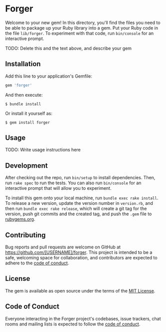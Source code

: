 # Forger

Welcome to your new gem! In this directory, you'll find the files you need to be able to package up your Ruby library into a gem. Put your Ruby code in the file `lib/forger`. To experiment with that code, run `bin/console` for an interactive prompt.

TODO: Delete this and the text above, and describe your gem

## Installation

Add this line to your application's Gemfile:

```ruby
gem 'forger'
```

And then execute:

    $ bundle install

Or install it yourself as:

    $ gem install forger

## Usage

TODO: Write usage instructions here

## Development

After checking out the repo, run `bin/setup` to install dependencies. Then, run `rake spec` to run the tests. You can also run `bin/console` for an interactive prompt that will allow you to experiment.

To install this gem onto your local machine, run `bundle exec rake install`. To release a new version, update the version number in `version.rb`, and then run `bundle exec rake release`, which will create a git tag for the version, push git commits and the created tag, and push the `.gem` file to [rubygems.org](https://rubygems.org).

## Contributing

Bug reports and pull requests are welcome on GitHub at https://github.com/[USERNAME]/forger. This project is intended to be a safe, welcoming space for collaboration, and contributors are expected to adhere to the [code of conduct](https://github.com/[USERNAME]/forger/blob/master/CODE_OF_CONDUCT.md).

## License

The gem is available as open source under the terms of the [MIT License](https://opensource.org/licenses/MIT).

## Code of Conduct

Everyone interacting in the Forger project's codebases, issue trackers, chat rooms and mailing lists is expected to follow the [code of conduct](https://github.com/[USERNAME]/forger/blob/master/CODE_OF_CONDUCT.md).
